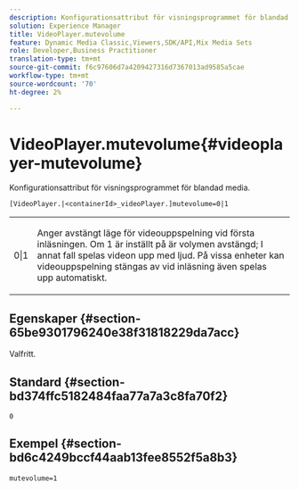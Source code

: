 ```yaml
---
description: Konfigurationsattribut för visningsprogrammet för blandad media.
solution: Experience Manager
title: VideoPlayer.mutevolume
feature: Dynamic Media Classic,Viewers,SDK/API,Mix Media Sets
role: Developer,Business Practitioner
translation-type: tm+mt
source-git-commit: f6c97606d7a4209427316d7367013ad9585a5cae
workflow-type: tm+mt
source-wordcount: '70'
ht-degree: 2%

---
```



# VideoPlayer.mutevolume{#videoplayer-mutevolume}

Konfigurationsattribut för visningsprogrammet för blandad media.

`[VideoPlayer.|<containerId>_videoPlayer.]mutevolume=0|1`

<table id="table_2A4F898BBF88417DB0834B7F78637F5D"> 
 <tbody> 
  <tr> 
   <td colname="col1"> <p> <span class="codeph"> 0|1  </span> </p> </td> 
   <td colname="col2"> <p> Anger avstängt läge för videouppspelning vid första inläsningen. Om <span class="codeph"> 1 </span> är inställt på  är volymen avstängd; I annat fall spelas videon upp med ljud. På vissa enheter kan videouppspelning stängas av vid inläsning även spelas upp automatiskt. </p> </td> 
  </tr> 
 </tbody> 
</table>

## Egenskaper {#section-65be9301796240e38f31818229da7acc}

Valfritt.

## Standard {#section-bd374ffc5182484faa77a7a3c8fa70f2}

`0`

## Exempel {#section-bd6c4249bccf44aab13fee8552f5a8b3}

`mutevolume=1`
